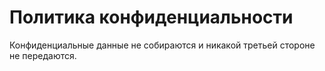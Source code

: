 # Политика конфиденциальности
Конфиденциальные данные не собираются и никакой третьей стороне не передаются.
